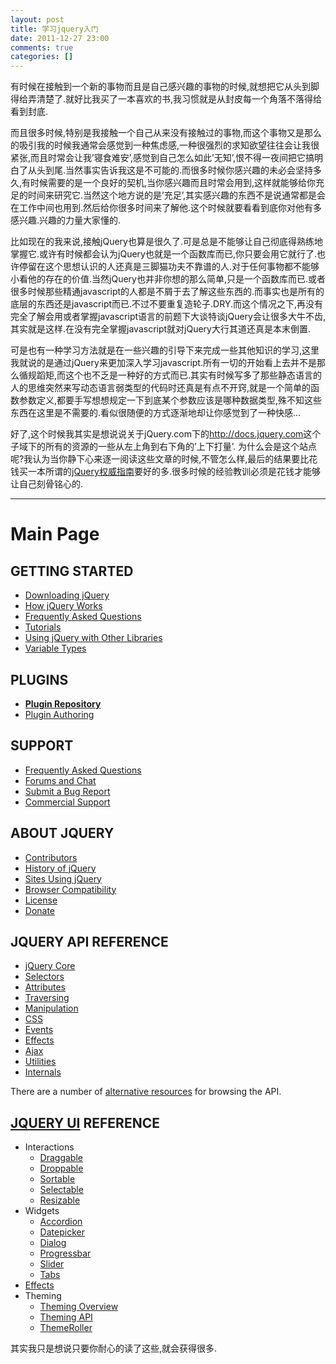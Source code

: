 ```yaml
---
layout: post
title: 学习jquery入门
date: 2011-12-27 23:00
comments: true
categories: []
---
```

有时候在接触到一个新的事物而且是自己感兴趣的事物的时候,就想把它从头到脚得给弄清楚了.就好比我买了一本喜欢的书,我习惯就是从封皮每一个角落不落得给看到封底.

而且很多时候,特别是我接触一个自己从来没有接触过的事物,而这个事物又是那么的吸引我的时候我通常会感觉到一种焦虑感,一种很强烈的求知欲望往往会让我很紧张,而且时常会让我’寝食难安’,感觉到自己怎么如此’无知’,恨不得一夜间把它搞明白了从头到尾.当然事实告诉我这是不可能的.而很多时候你感兴趣的未必会坚持多久,有时候需要的是一个良好的契机,当你感兴趣而且时常会用到,这样就能够给你充足的时间来研究它.当然这个地方说的是’充足’,其实感兴趣的东西不是说通常都是会在工作中间也用到.然后给你很多时间来了解他.这个时候就要看看到底你对他有多感兴趣.兴趣的力量大家懂的.

<!--more-->

比如现在的我来说,接触jQuery也算是很久了.可是总是不能够让自己彻底得熟练地掌握它.或许有时候都会认为jQuery也就是一个函数库而已,你只要会用它就行了.也许停留在这个思想认识的人还真是三脚猫功夫不靠谱的人.对于任何事物都不能够小看他的存在的价值.当然jQuery也并非你想的那么简单,只是一个函数库而已.或者很多时候那些精通javascript的人都是不屑于去了解这些东西的.而事实也是所有的底层的东西还是javascript而已.不过不要重复造轮子.DRY.而这个情况之下,再没有完全了解会用或者掌握javascript语言的前题下大谈特谈jQuery会让很多大牛不齿,其实就是这样.在没有完全掌握javascript就对jQuery大行其道还真是本末倒置.

可是也有一种学习方法就是在一些兴趣的引导下来完成一些其他知识的学习,这里我就说的是通过jQuery来更加深入学习javascript.所有一切的开始看上去并不是那么循规蹈矩,而这个也不乏是一种好的方式而已.其实有时候写多了那些静态语言的人的思维突然来写动态语言弱类型的代码时还真是有点不开窍,就是一个简单的函数参数定义,都要手写想想规定一下到底某个参数应该是哪种数据类型,殊不知这些东西在这里是不需要的.看似很随便的方式逐渐地却让你感觉到了一种快感…

好了,这个时候我其实是想说说关于jQuery.com下的<a href="http://docs.jquery.com">http://docs.jquery.com</a>这个子域下的所有的资源的一些从左上角到右下角的’上下打量’. 为什么会是这个站点呢?我认为当你静下心来逐一阅读这些文章的时候,不管怎么样,最后的结果要比花钱买一本所谓的<a href="http://book.douban.com/subject/5415955/">jQuery权威指南</a>要好的多.很多时候的经验教训必须是花钱才能够让自己刻骨铭心的.

----
<h1>Main Page</h1>
<div id="bodyContent">
<div id="contentSub"></div>
<div><a name="Getting_Started"></a>
<h2>GETTING STARTED</h2>
<ul>
	<li><a title="Downloading jQuery" href="http://docs.jquery.com/Downloading_jQuery">Downloading jQuery</a></li>
	<li><a title="How jQuery Works" href="http://docs.jquery.com/How_jQuery_Works">How jQuery Works</a></li>
	<li><a title="Frequently Asked Questions" href="http://docs.jquery.com/Frequently_Asked_Questions">Frequently Asked Questions</a></li>
	<li><a title="Tutorials" href="http://docs.jquery.com/Tutorials">Tutorials</a></li>
	<li><a title="Using jQuery with Other Libraries" href="http://docs.jquery.com/Using_jQuery_with_Other_Libraries">Using jQuery with Other Libraries</a></li>
	<li><a title="Types" href="http://docs.jquery.com/Types">Variable Types</a></li>
</ul>
<a name="Plugins"></a>
<h2>PLUGINS</h2>
<ul>
	<li><strong><a title="http://jquery.com/plugins/" href="http://jquery.com/plugins/">Plugin Repository</a></strong></li>
	<li><a title="Plugins/Authoring" href="http://docs.jquery.com/Plugins/Authoring">Plugin Authoring</a></li>
</ul>
<a name="Support"></a>
<h2>SUPPORT</h2>
<ul>
	<li><a title="Frequently Asked Questions" href="http://docs.jquery.com/Frequently_Asked_Questions">Frequently Asked Questions</a></li>
	<li><a title="Discussion" href="http://docs.jquery.com/Discussion">Forums and Chat</a></li>
	<li><a title="http://jquery.com/dev/bugs/new/" href="http://jquery.com/dev/bugs/new/">Submit a Bug Report</a></li>
	<li><a title="Commercial Support" href="http://docs.jquery.com/Commercial_Support">Commercial Support</a></li>
</ul>
<a name="About_jQuery"></a>
<h2>ABOUT JQUERY</h2>
<ul>
	<li><a title="Contributors" href="http://docs.jquery.com/Contributors">Contributors</a></li>
	<li><a title="History of jQuery" href="http://docs.jquery.com/History_of_jQuery">History of jQuery</a></li>
	<li><a title="Sites Using jQuery" href="http://docs.jquery.com/Sites_Using_jQuery">Sites Using jQuery</a></li>
	<li><a title="Browser Compatibility" href="http://docs.jquery.com/Browser_Compatibility">Browser Compatibility</a></li>
	<li><a title="License" href="http://docs.jquery.com/License">License</a></li>
	<li><a title="Donate" href="http://docs.jquery.com/Donate">Donate</a></li>
</ul>
</div>
<div><a name="jQuery_API_Reference"></a>
<h2>JQUERY API REFERENCE</h2>
<ul>
	<li><a title="Core" href="http://docs.jquery.com/Core">jQuery Core</a></li>
	<li><a title="Selectors" href="http://docs.jquery.com/Selectors">Selectors</a></li>
	<li><a title="Attributes" href="http://docs.jquery.com/Attributes">Attributes</a></li>
	<li><a title="Traversing" href="http://docs.jquery.com/Traversing">Traversing</a></li>
	<li><a title="Manipulation" href="http://docs.jquery.com/Manipulation">Manipulation</a></li>
	<li><a title="CSS" href="http://docs.jquery.com/CSS">CSS</a></li>
	<li><a title="Events" href="http://docs.jquery.com/Events">Events</a></li>
	<li><a title="Effects" href="http://docs.jquery.com/Effects">Effects</a></li>
	<li><a title="Ajax" href="http://docs.jquery.com/Ajax">Ajax</a></li>
	<li><a title="Utilities" href="http://docs.jquery.com/Utilities">Utilities</a></li>
	<li><a title="Internals" href="http://docs.jquery.com/Internals">Internals</a></li>
</ul>
There are a number of <a title="Alternative Resources" href="http://docs.jquery.com/Alternative_Resources">alternative resources</a> for browsing the API.

<a name="jQuery_UI_Reference"></a>
<h2><a title="UI" href="http://docs.jquery.com/UI">JQUERY UI</a> REFERENCE</h2>
<ul>
	<li>Interactions
<ul>
	<li><a title="UI/Draggable" href="http://docs.jquery.com/UI/Draggable">Draggable</a></li>
	<li><a title="UI/Droppable" href="http://docs.jquery.com/UI/Droppable">Droppable</a></li>
	<li><a title="UI/Sortable" href="http://docs.jquery.com/UI/Sortable">Sortable</a></li>
	<li><a title="UI/Selectable" href="http://docs.jquery.com/UI/Selectable">Selectable</a></li>
	<li><a title="UI/Resizable" href="http://docs.jquery.com/UI/Resizable">Resizable</a></li>
</ul>
</li>
	<li>Widgets
<ul>
	<li><a title="UI/Accordion" href="http://docs.jquery.com/UI/Accordion">Accordion</a></li>
	<li><a title="UI/Datepicker" href="http://docs.jquery.com/UI/Datepicker">Datepicker</a></li>
	<li><a title="UI/Dialog" href="http://docs.jquery.com/UI/Dialog">Dialog</a></li>
	<li><a title="UI/Progressbar" href="http://docs.jquery.com/UI/Progressbar">Progressbar</a></li>
	<li><a title="UI/Slider" href="http://docs.jquery.com/UI/Slider">Slider</a></li>
	<li><a title="UI/Tabs" href="http://docs.jquery.com/UI/Tabs">Tabs</a></li>
</ul>
</li>
	<li><a title="UI/Effects" href="http://docs.jquery.com/UI/Effects">Effects</a></li>
	<li>Theming
<ul>
	<li><a title="UI/Theming" href="http://docs.jquery.com/UI/Theming">Theming Overview</a></li>
	<li><a title="UI/Theming/API" href="http://docs.jquery.com/UI/Theming/API">Theming API</a></li>
	<li><a title="UI/Theming/Themeroller" href="http://docs.jquery.com/UI/Theming/Themeroller">ThemeRoller</a></li>
</ul>
</li>
</ul>
</div>
</div>
其实我只是想说只要你耐心的读了这些,就会获得很多.
